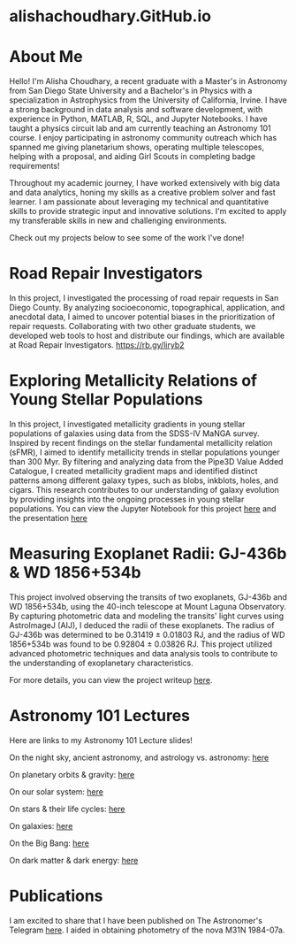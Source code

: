 # alishachoudhary.GitHub.io

# About Me

Hello! I'm Alisha Choudhary, a recent graduate with a Master's in Astronomy from San Diego State University and a Bachelor's in Physics with a specialization in Astrophysics from the University of California, Irvine. I have a strong background in data analysis and software development, with experience in Python, MATLAB, R, SQL, and Jupyter Notebooks. I have taught a physics circuit lab and am currently teaching an Astronomy 101 course. I enjoy participating in astronomy community outreach which has spanned me giving planetarium shows, operating multiple telescopes, helping with a proposal, and aiding Girl Scouts in completing badge requirements!

Throughout my academic journey, I have worked extensively with big data and data analytics, honing my skills as a creative problem solver and fast learner. I am passionate about leveraging my technical and quantitative skills to provide strategic input and innovative solutions. I'm excited to apply my transferable skills in new and challenging environments.

Check out my projects below to see some of the work I've done!

# Road Repair Investigators
In this project, I investigated the processing of road repair requests in San Diego County. By analyzing socioeconomic, topographical, application, and anecdotal data, I aimed to uncover potential biases in the prioritization of repair requests. Collaborating with two other graduate students, we developed web tools to host and distribute our findings, which are available at Road Repair Investigators.
https://rb.gy/liryb2

# Exploring Metallicity Relations of Young Stellar Populations
In this project, I investigated metallicity gradients in young stellar populations of galaxies using data from the SDSS-IV MaNGA survey. Inspired by recent findings on the stellar fundamental metallicity relation (sFMR), I aimed to identify metallicity trends in stellar populations younger than 300 Myr. By filtering and analyzing data from the Pipe3D Value Added Catalogue, I created metallicity gradient maps and identified distinct patterns among different galaxy types, such as blobs, inkblots, holes, and cigars. This research contributes to our understanding of galaxy evolution by providing insights into the ongoing processes in young stellar populations.
You can view the Jupyter Notebook for this project [here](https://github.com/alishac928/alishachoudhary.GitHub.io/blob/main/galaxiesprojectmetallicity.ipynb) and the presentation [here](https://github.com/alishac928/alishachoudhary.GitHub.io/blob/main/galaxiesprojectmetallicity.ipynb)

# Measuring Exoplanet Radii: GJ-436b & WD 1856+534b
This project involved observing the transits of two exoplanets, GJ-436b and WD 1856+534b, using the 40-inch telescope at Mount Laguna Observatory. By capturing photometric data and modeling the transits' light curves using AstroImageJ (AIJ), I deduced the radii of these exoplanets. The radius of GJ-436b was determined to be 0.31419 ± 0.01803 RJ, and the radius of WD 1856+534b was found to be 0.92804 ± 0.03826 RJ. This project utilized advanced photometric techniques and data analysis tools to contribute to the understanding of exoplanetary characteristics.

For more details, you can view the project writeup [here](https://github.com/alishac928/alishachoudhary.GitHub.io/blob/main/510_Paper.pdf).

# Astronomy 101 Lectures
Here are links to my Astronomy 101 Lecture slides!

On the night sky, ancient astronomy, and astrology vs. astronomy: [here](https://www.canva.com/design/DAGGfwehrW4/v7-UHYk5noiC0w9xPSxHIw/view?utm_content=DAGGfwehrW4&utm_campaign=designshare&utm_medium=link&utm_source=editor)

On planetary orbits & gravity: [here](https://www.canva.com/design/DAGGuoF5M4c/3ro1Qb_EFWDL59aAaO0MKQ/view?utm_content=DAGGuoF5M4c&utm_campaign=designshare&utm_medium=link&utm_source=editor)

On our solar system: [here](https://www.canva.com/design/DAGHH5uHsv4/QV5aI1u_4LCV8aRShoEQKQ/view?utm_content=DAGHH5uHsv4&utm_campaign=designshare&utm_medium=link&utm_source=editor#1)

On stars & their life cycles: [here](https://www.canva.com/design/DAGHsioNQ7Q/CpM3oL5kbbIntxX3gVfZaQ/view?utm_content=DAGHsioNQ7Q&utm_campaign=designshare&utm_medium=link&utm_source=editor)

On galaxies: [here](https://www.canva.com/design/DAGH2yx6LVI/-G0Qr7zR1QIixQR-xaQPiA/view?utm_content=DAGH2yx6LVI&utm_campaign=designshare&utm_medium=link&utm_source=editor)

On the Big Bang: [here](https://www.canva.com/design/DAGIC5Kl2lQ/GD6qweZFvvhaWUo6YwjZLw/view?utm_content=DAGIC5Kl2lQ&utm_campaign=designshare&utm_medium=link&utm_source=editor)

On dark matter & dark energy: [here](https://www.canva.com/design/DAGIhzoK2iY/k3JMQbzCU2lj97hNeLK41w/view?utm_content=DAGIhzoK2iY&utm_campaign=designshare&utm_medium=link&utm_source=editor)

# Publications
I am excited to share that I have been published on The Astronomer's Telegram [here](https://www.astronomerstelegram.org/?read=15779). I aided in obtaining photometry of the nova M31N 1984-07a. 
